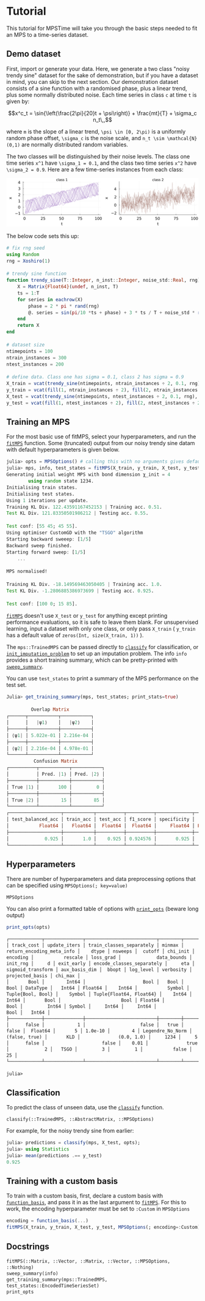 # Tutorial

This tutorial for MPSTime will take you through the basic steps needed to fit an MPS to a time-series dataset.

## Demo dataset

First, import or generate your data. Here, we generate a two class "noisy trendy sine" dataset for the sake of demonstration, but if you have a dataset in mind, you can skip to the next section. Our demonstration dataset consists of a sine function with a randomised phase, plus a linear trend, plus some normally distributed noise. Each time series in class ``c`` at time ``t`` is given by:

```math
x^c_t = \sin{\left(\frac{2\pi}{20}t + \psi\right)} + \frac{mt}{T} + \sigma_c n_t\,,
```

where ``m`` is the slope of a linear trend, ``\psi \in [0, 2\pi)`` is a uniformly random phase offset, ``\sigma_c`` is the noise scale, and ``n_t \sim \mathcal{N}(0,1)`` are  normally distributed random variables. 

The two classes will be distinguished by their noise levels. The class one time series ``x^1`` have ``\sigma_1 = 0.1``, and the class two time series ``x^2`` have ``\sigma_2 = 0.9``.
Here are a few time-series instances from each class:

![](./figures/demo_dataset.svg)

The below code sets this up:

```Julia
# fix rng seed
using Random
rng = Xoshiro(1)

# trendy sine function
function trendy_sine(T::Integer, n_inst::Integer, noise_std::Real, rng)
    X = Matrix{Float64}(undef, n_inst, T)
    ts = 1:T
    for series in eachrow(X)
        phase = 2 * pi * rand(rng)
        @. series = sin(pi/10 *ts + phase) + 3 * ts / T + noise_std * randn(rng) 
    end
    return X
end

# dataset size
ntimepoints = 100
ntrain_instances = 300
ntest_instances = 200

# define data. Class one has sigma = 0.1, class 2 has sigma = 0.9
X_train = vcat(trendy_sine(ntimepoints, ntrain_instances ÷ 2, 0.1, rng), trendy_sine(ntimepoints, ntrain_instances ÷ 2, 0.9, rng));
y_train = vcat(fill(1, ntrain_instances ÷ 2), fill(2, ntrain_instances ÷ 2));
X_test = vcat(trendy_sine(ntimepoints, ntest_instances ÷ 2, 0.1, rng), trendy_sine(ntimepoints, ntest_instances ÷ 2, 0.9, rng));
y_test = vcat(fill(1, ntest_instances ÷ 2), fill(2, ntest_instances ÷ 2));

```

## Training an MPS
For the most basic use of fitMPS, select your hyperparameters, and run the [`fitMPS`](@ref) function. Some (truncated) output from our noisy trendy sine datam with default hyperparameters is given below. 

```Julia
julia> opts = MPSOptions() # calling this with no arguments gives default hyperparameters
julia> mps, info, test_states = fitMPS(X_train, y_train, X_test, y_test, opts);
Generating initial weight MPS with bond dimension χ_init = 4
        using random state 1234.
Initialising train states.
Initialising test states.
Using 1 iterations per update.
Training KL Div. 122.43591167452153 | Training acc. 0.51.
Test KL Div. 121.83350501986212 | Testing acc. 0.55.

Test conf: [55 45; 45 55].
Using optimiser CustomGD with the "TSGO" algorithm
Starting backward sweeep: [1/5]
Backward sweep finished.
Starting forward sweep: [1/5]
    ...

MPS normalised!

Training KL Div. -18.149569463050405 | Training acc. 1.0.
Test KL Div. -1.2806885386973699 | Testing acc. 0.925.

Test conf: [100 0; 15 85]. 
```
[`fitMPS`](@ref) doesn't use `X_test` or `y_test` for anything except printing performance evaluations, so it is safe to leave them blank. For unsupervised learning, input a dataset with only one class, or only pass `X_train` ( `y_train` has a default value of `zeros(Int, size(X_train, 1))` ).

The `mps::TrainedMPS` can be passed directly to [`classify`](@ref) for classification, or [`init_imputation_problem`](@ref) to set up an imputation problem. The info `info` provides a short training summary, which can be pretty-printed with [`sweep_summary`](@ref).

You can use `test_states` to print a summary of the MPS performance on the test set.
```Julia
Julia> get_training_summary(mps, test_states; print_stats=true)

         Overlap Matrix
┌──────┬───────────┬───────────┐
│      │   |ψ1⟩    │   |ψ2⟩    │
├──────┼───────────┼───────────┤
│ ⟨ψ1| │ 5.022e-01 │ 2.216e-04 │
├──────┼───────────┼───────────┤
│ ⟨ψ2| │ 2.216e-04 │ 4.978e-01 │
└──────┴───────────┴───────────┘
          Confusion Matrix
┌──────────┬───────────┬───────────┐
│          │ Pred. |1⟩ │ Pred. |2⟩ │
├──────────┼───────────┼───────────┤
│ True |1⟩ │       100 │         0 │
├──────────┼───────────┼───────────┤
│ True |2⟩ │        15 │        85 │
└──────────┴───────────┴───────────┘
┌───────────────────┬───────────┬──────────┬──────────┬─────────────┬─────────┬───────────┐
│ test_balanced_acc │ train_acc │ test_acc │ f1_score │ specificity │  recall │ precision │
│           Float64 │   Float64 │  Float64 │  Float64 │     Float64 │ Float64 │   Float64 │
├───────────────────┼───────────┼──────────┼──────────┼─────────────┼─────────┼───────────┤
│             0.925 │       1.0 │    0.925 │ 0.924576 │       0.925 │   0.925 │  0.934783 │
└───────────────────┴───────────┴──────────┴──────────┴─────────────┴─────────┴───────────┘
```

## Hyperparameters

There are number of hyperparameters and data preprocessing options that can be specified using `MPSOptions(; key=value)`


```@docs
MPSOptions
```

You can also print a formatted table of options with [`print_opts`](@ref) (beware long output)

```Julia
print_opts(opts)
```
```
┌────────────┬──────────────┬──────────────────────────┬────────┬───────────────────────────┬──────────┬─────────┬─────────┬──────────┬──────────────────┬───────────────────┬───────────┬─────────────────────────┬──────────┬───────┬────────────┬───────────────────────────┬─────────┬───────────────────┬───────────────┬────────┬───────────┬───────────┬─────────────────┬─────────┐
│ track_cost │ update_iters │ train_classes_separately │ minmax │ return_encoding_meta_info │    dtype │ nsweeps │  cutoff │ chi_init │         encoding │           rescale │ loss_grad │             data_bounds │ init_rng │     d │ exit_early │ encode_classes_separately │     eta │ sigmoid_transform │ aux_basis_dim │  bbopt │ log_level │ verbosity │ projected_basis │ chi_max │
│       Bool │        Int64 │                     Bool │   Bool │                      Bool │ DataType │   Int64 │ Float64 │    Int64 │           Symbol │ Tuple{Bool, Bool} │    Symbol │ Tuple{Float64, Float64} │    Int64 │ Int64 │       Bool │                      Bool │ Float64 │              Bool │         Int64 │ Symbol │     Int64 │     Int64 │            Bool │   Int64 │
├────────────┼──────────────┼──────────────────────────┼────────┼───────────────────────────┼──────────┼─────────┼─────────┼──────────┼──────────────────┼───────────────────┼───────────┼─────────────────────────┼──────────┼───────┼────────────┼───────────────────────────┼─────────┼───────────────────┼───────────────┼────────┼───────────┼───────────┼─────────────────┼─────────┤
│      false │            1 │                    false │   true │                     false │  Float64 │       5 │ 1.0e-10 │        4 │ Legendre_No_Norm │     (false, true) │       KLD │              (0.0, 1.0) │     1234 │     5 │      false │                     false │    0.01 │              true │             2 │   TSGO │         3 │         1 │           false │      25 │
└────────────┴──────────────┴──────────────────────────┴────────┴───────────────────────────┴──────────┴─────────┴─────────┴──────────┴──────────────────┴───────────────────┴───────────┴─────────────────────────┴──────────┴───────┴────────────┴───────────────────────────┴─────────┴───────────────────┴───────────────┴────────┴───────────┴───────────┴─────────────────┴─────────┘

julia> 
```

## Classification
To predict the class of unseen data, use the [`classify`](@ref) function.

```@docs
classify(::TrainedMPS, ::AbstractMatrix, ::MPSOptions)
```

For example, for the noisy trendy sine from earlier:
```Julia
julia> predictions = classify(mps, X_test, opts);
julia> using Statistics
julia> mean(predictions .== y_test)
0.925
```

## Training with a custom basis
To train with a custom basis, first, declare a custom basis with [`function_basis`](@ref), and pass it in as the last argument to [`fitMPS`](@ref). For this to work, the encoding hyperparameter must be set to `:Custom` in `MPSOptions`

```Julia
encoding = function_basis(...)
fitMPS(X_train, y_train, X_test, y_test, MPSOptions(; encoding=:Custom), encoding)
```

## Docstrings

```@docs
fitMPS(::Matrix, ::Vector, ::Matrix, ::Vector, ::MPSOptions, ::Nothing)
sweep_summary(info)
get_training_summary(mps::TrainedMPS, test_states::EncodedTimeSeriesSet)
print_opts
```
